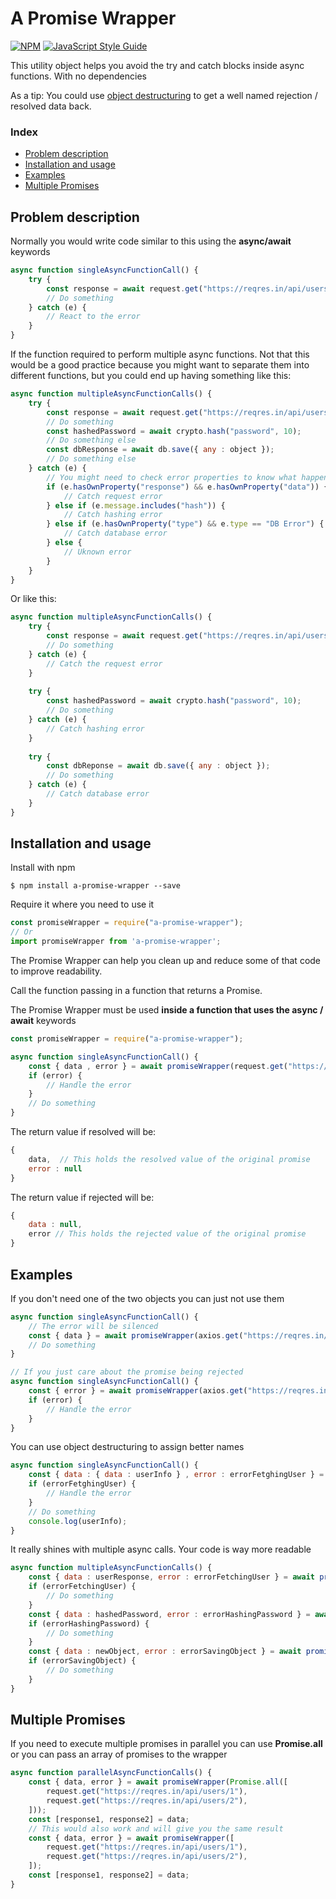 # A Promise Wrapper

[![NPM](https://nodei.co/npm/a-promise-wrapper.png?downloads=true&downloadRank=true&stars=true)](https://nodei.co/npm/a-promise-wrapper/)
[![JavaScript Style Guide](https://cdn.rawgit.com/standard/standard/master/badge.svg)](https://github.com/standard/standard)

This utility object helps you avoid the try and catch blocks inside async functions. With no dependencies

As a tip: You could use [object destructuring](https://developer.mozilla.org/en-US/docs/Web/JavaScript/Reference/Operators/Destructuring_assignment) to get a well named rejection / resolved data back.

### Index

- [Problem description](#problem-description)
- [Installation and usage](#installation-and-usage)
- [Examples](#examples)
- [Multiple Promises](#multiple-promises)

## Problem description

Normally you would write code similar to this using the **async/await** keywords

```javascript
async function singleAsyncFunctionCall() {
    try {
        const response = await request.get("https://reqres.in/api/users/");
        // Do something
    } catch (e) {
        // React to the error
    }
}
```

If the function required to perform multiple async functions. Not that this would be a good practice because you might want to separate them into different functions, but you could end up having something like this:

```javascript
async function multipleAsyncFunctionCalls() {
    try {
        const response = await request.get("https://reqres.in/api/users/");
        // Do something
        const hashedPassword = await crypto.hash("password", 10);
        // Do something else
        const dbResponse = await db.save({ any : object });
        // Do something else
    } catch (e) {
        // You might need to check error properties to know what happened
        if (e.hasOwnProperty("response") && e.hasOwnProperty("data")) {
            // Catch request error
        } else if (e.message.includes("hash")) {
            // Catch hashing error
        } else if (e.hasOwnProperty("type") && e.type == "DB Error") {
            // Catch database error
        } else {
            // Uknown error
        }
    }
}
```

Or like this:

```javascript
async function multipleAsyncFunctionCalls() {  
    try {
        const response = await request.get("https://reqres.in/api/users/");
        // Do something
    } catch (e) {
        // Catch the request error
    }
    
    try {
        const hashedPassword = await crypto.hash("password", 10);
        // Do something
    } catch (e) {
        // Catch hashing error
    }
    
    try {
        const dbReponse = await db.save({ any : object });
        // Do something
    } catch (e) {
        // Catch database error
    }
}
```
## Installation and usage

Install with npm

```shell
$ npm install a-promise-wrapper --save
```
Require it where you need to use it

```javascript
const promiseWrapper = require("a-promise-wrapper");
// Or
import promiseWrapper from 'a-promise-wrapper';
```
The Promise Wrapper can help you clean up and reduce some of that code to improve readability. 

Call the function passing in a function that returns a Promise. 

The Promise Wrapper must be used **inside a function that uses the async / await** keywords

```javascript
const promiseWrapper = require("a-promise-wrapper");

async function singleAsyncFunctionCall() {
    const { data , error } = await promiseWrapper(request.get("https://reqres.in/api/users/"));
    if (error) {
        // Handle the error
    }
    // Do something
}
```

The return value if resolved will be:

```javascript
{
    data,  // This holds the resolved value of the original promise
    error : null
}
```

The return value if rejected will be:

```javascript
{
    data : null,  
    error // This holds the rejected value of the original promise
}
```

## Examples

If you don't need one of the two objects you can just not use them

```javascript
async function singleAsyncFunctionCall() {
    // The error will be silenced
    const { data } = await promiseWrapper(axios.get("https://reqres.in/api/users/"));
    // Do something
}

// If you just care about the promise being rejected
async function singleAsyncFunctionCall() {
    const { error } = await promiseWrapper(axios.get("https://reqres.in/api/users/"));
    if (error) {
        // Handle the error
    }
}
```

You can use object destructuring to assign better names

```javascript
async function singleAsyncFunctionCall() {
    const { data : { data : userInfo } , error : errorFetghingUser } = await promiseWrapper(axios.get("https://reqres.in/api/users/"));
    if (errorFetghingUser) {
        // Handle the error
    }
    // Do something
    console.log(userInfo);
}
```

It really shines with multiple async calls. Your code is way more readable

```javascript
async function multipleAsyncFunctionCalls() {  
    const { data : userResponse, error : errorFetchingUser } = await promiseWrapper(request.get("https://reqres.in/api/users"));
    if (errorFetchingUser) {
        // Do something
    }
    const { data : hashedPassword, error : errorHashingPassword } = await promiseWrapper(crypto.hash("password", 10));
    if (errorHashingPassword) {
        // Do something
    }
    const { data : newObject, error : errorSavingObject } = await promiseWrapper(db.save({ any : object }));
    if (errorSavingObject) {
        // Do something
    }
}
```

## Multiple Promises

If you need to execute multiple promises in parallel you can use **Promise.all** or you can pass an array of promises to the wrapper

```javascript
async function parallelAsyncFunctionCalls() {  
    const { data, error } = await promiseWrapper(Promise.all([
        request.get("https://reqres.in/api/users/1"),
        request.get("https://reqres.in/api/users/2"),
    ]));
    const [response1, response2] = data;
    // This would also work and will give you the same result
    const { data, error } = await promiseWrapper([
        request.get("https://reqres.in/api/users/1"),
        request.get("https://reqres.in/api/users/2"),
    ]);
    const [response1, response2] = data;
}
```